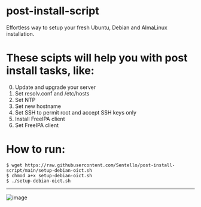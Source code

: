 # post-install-script
Effortless way to setup your fresh Ubuntu, Debian and AlmaLinux installation.
# These scipts will help you with post install tasks, like:

0. Update and upgrade your server
1. Set resolv.conf and /etc/hosts
2. Set NTP
3. Set new hostname
4. Set SSH to permit root and accept SSH keys only
5. Install FreeIPA client
6. Set FreeIPA client 

# How to run:
```console
$ wget https://raw.githubusercontent.com/Sentello/post-install-script/main/setup-debian-oict.sh
$ chmod a+x setup-debian-oict.sh
$ ./setup-debian-oict.sh
```
------------


![image](https://user-images.githubusercontent.com/44606412/147390387-322a8161-9934-4022-89eb-e91a398772a6.png)


